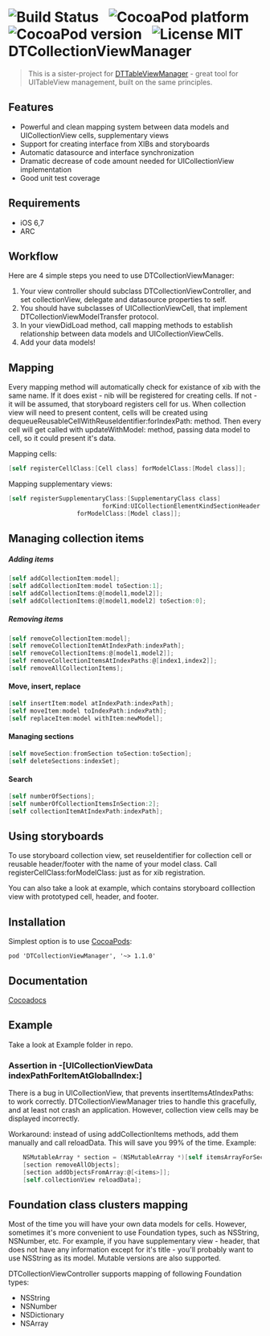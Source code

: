 ![Build Status](https://travis-ci.org/DenHeadless/DTCollectionViewManager.png?branch=master,development) &nbsp;
![CocoaPod platform](https://cocoapod-badges.herokuapp.com/p/DTCollectionViewManager/badge.svg) &nbsp;
![CocoaPod version](https://cocoapod-badges.herokuapp.com/v/DTCollectionViewManager/badge.svg) &nbsp;
![License MIT](https://go-shields.herokuapp.com/license-MIT-blue.png)
DTCollectionViewManager
=======================

> This is a sister-project for [DTTableViewManager](https://github.com/DenHeadless/DTTableViewManager) - great tool for UITableView management, built on the same principles.

## Features

* Powerful and clean mapping system between data models and UICollectionView cells, supplementary views 
* Support for creating interface from XIBs and storyboards
* Automatic datasource and interface synchronization
* Dramatic decrease of code amount needed for UICollectionView implementation
* Good unit test coverage

## Requirements

- iOS 6,7
- ARC

## Workflow

Here are 4 simple steps you need to use DTCollectionViewManager:

1. Your view controller should subclass DTCollectionViewController, and set collectionView, delegate and datasource properties to self.
2. You should have subclasses of UICollectionViewCell, that implement DTCollectionViewModelTransfer protocol.
3. In your viewDidLoad method, call mapping methods to establish relationship between data models and UICollectionViewCells.
4. Add your data models!

## Mapping

Every mapping method will automatically check for existance of xib with the same name. If it does exist - nib will be registered for creating cells. If not - it will be assumed, that storyboard registers cell for us. When collection view will need to present content, cells will be created using dequeueReusableCellWithReuseIdentifier:forIndexPath: method. Then every cell will get called with updateWithModel: method, passing data model to cell, so it could present it's data.

Mapping cells:

```objective-c
[self registerCellClass:[Cell class] forModelClass:[Model class]];
```

Mapping supplementary views:
```objective-c
[self registerSupplementaryClass:[SupplementaryClass class] 
						  forKind:UICollectionElementKindSectionHeader
                   forModelClass:[Model class]];
```

## Managing collection items

##### Adding items

```objective-c
[self addCollectionItem:model];
[self addCollectionItem:model toSection:1];
[self addCollectionItems:@[model1,model2]];
[self addCollectionItems:@[model1,model2] toSection:0];
```

##### Removing items

```objective-c
[self removeCollectionItem:model];
[self removeCollectionItemAtIndexPath:indexPath];
[self removeCollectionItems:@[model1,model2]];
[self removeCollectionItemsAtIndexPaths:@[index1,index2]];
[self removeAllCollectionItems];
```	

#### Move, insert, replace

```objective-c
[self insertItem:model atIndexPath:indexPath];
[self moveItem:model toIndexPath:indexPath];
[self replaceItem:model withItem:newModel];
```

#### Managing sections

```objective-c
[self moveSection:fromSection toSection:toSection];
[self deleteSections:indexSet];
```	

#### Search 

```objective-c
[self numberOfSections];
[self numberOfCollectionItemsInSection:2];
[self collectionItemAtIndexPath:indexPath];
```	
## Using storyboards

To use storyboard collection view, set reuseIdentifier for collection cell or reusable header/footer with the name of your model class. Call registerCellClass:forModelClass: just as for xib registration.

You can also take a look at example, which contains storyboard colllection view with prototyped cell, header, and footer.


## Installation

Simplest option is to use [CocoaPods](http://www.cocoapods.org):

	pod 'DTCollectionViewManager', '~> 1.1.0'
	
## Documentation

[Cocoadocs](http://cocoadocs.org/docsets/DTCollectionViewManager)

## Example

Take a look at Example folder in repo.

### Assertion in -[UICollectionViewData indexPathForItemAtGlobalIndex:]

There is a bug in UICollectionView, that prevents insertItemsAtIndexPaths: to work correctly. DTCollectionViewManager tries to handle this gracefully, and at least not crash an application. However, collection view cells may be displayed incorrectly. 

Workaround: instead of using addCollectionItems methods, add them manually and call reloadData. 
This will save you 99% of the time. 
Example:

```objective-c
    NSMutableArray * section = (NSMutableArray *)[self itemsArrayForSection:0];
    [section removeAllObjects];
    [section addObjectsFromArray:@[<items>]];
    [self.collectionView reloadData];
```

## Foundation class clusters mapping

Most of the time you will have your own data models for cells. However, sometimes it's more convenient to use Foundation types, such as NSString, NSNumber, etc. For example, if you have supplementary view - header, that does not have any information except for it's title - you'll probably want to use NSString as its model. Mutable versions are also supported. 
 
 DTCollectionViewController supports mapping of following Foundation types:
 
 * NSString
 * NSNumber
 * NSDictionary
 * NSArray
